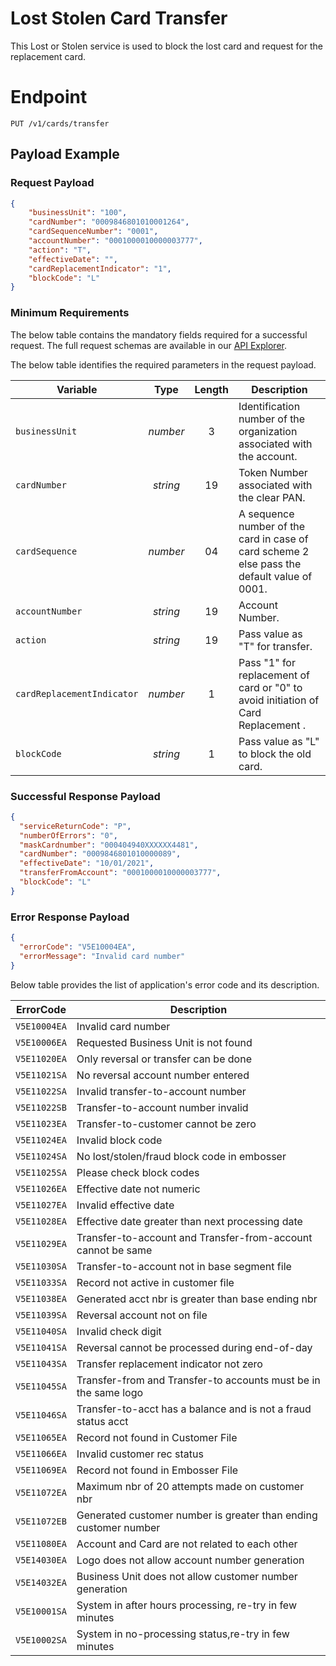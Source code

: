 # Lost Stolen Card Transfer

This Lost or Stolen service is used to block the lost card and request for the replacement card.


# Endpoint
`PUT /v1/cards/transfer`


## Payload Example

### Request Payload

```json
{
    "businessUnit": "100",
    "cardNumber": "0009846801010001264",
    "cardSequenceNumber": "0001",
    "accountNumber": "0001000010000003777",
    "action": "T",
    "effectiveDate": "",
    "cardReplacementIndicator": "1",
    "blockCode": "L"    
}
```

### Minimum Requirements
The below table contains the mandatory fields required for a successful request. The full request schemas are available in our [API Explorer](../api/?type=put&path=/v1/cards/transfer).

The below table identifies the required parameters in the request payload.

| Variable | Type | Length | Description |
| -------- | :--: | :------------: | ------------------ |
| `businessUnit` | *number* | 3 | Identification number of the organization associated with the account. |
| `cardNumber` | *string* | 19 | Token Number associated with the clear PAN. | 
| `cardSequence` | *number* | 04 | A sequence number of the card in case of card scheme 2 else pass the default value of 0001. | 
| `accountNumber` | *string* | 19 | Account Number. |
| `action` | *string* | 19 | Pass value as "T" for transfer. |
| `cardReplacementIndicator` | *number* | 1 |  Pass "1" for replacement of card or "0" to avoid initiation of Card Replacement . |
| `blockCode` | *string* | 1 | Pass value as "L" to block the old card. |



### Successful Response Payload

```json
{
  "serviceReturnCode": "P",
  "numberOfErrors": "0",
  "maskCardnumber": "000404940XXXXXX4481",
  "cardNumber": "0009846801010000089",
  "effectiveDate": "10/01/2021",
  "transferFromAccount": "0001000010000003777",
  "blockCode": "L"
}
```

### Error Response Payload

```json
{
  "errorCode": "V5E10004EA",
  "errorMessage": "Invalid card number"  
}
```
Below table provides the list of application's error code and its description. 

| ErrorCode |  Description |
| --------  | ------------------ |
|`V5E10004EA` |	Invalid card number|
|`V5E10006EA` |	Requested Business Unit is not found| 
|`V5E11020EA` |	Only reversal or transfer can be done|
|`V5E11021SA` |	No reversal account number entered|
|`V5E11022SA` |	Invalid transfer-to-account number|
|`V5E11022SB` |	Transfer-to-account number invalid|
|`V5E11023EA` | Transfer-to-customer cannot be zero|
|`V5E11024EA` |	Invalid block code|
|`V5E11024SA` |	No lost/stolen/fraud block code in embosser|
|`V5E11025SA` |	Please check block codes|
|`V5E11026EA` |	Effective date not numeric|
|`V5E11027EA` |	Invalid effective date|
|`V5E11028EA` |	Effective date greater than next processing date|
|`V5E11029EA` |	Transfer-to-account and Transfer-from-account cannot be same|
|`V5E11030SA` |	Transfer-to-account not in base segment file|
|`V5E11033SA` |	Record not active in customer file|
|`V5E11038EA` |	Generated acct nbr is greater than base ending nbr|
|`V5E11039SA` |	Reversal account not on file|
|`V5E11040SA` |	Invalid check digit|
|`V5E11041SA` |	Reversal cannot be processed during end-of-day|
|`V5E11043SA` |	Transfer replacement indicator not zero|
|`V5E11045SA` |	Transfer-from and Transfer-to accounts must be in the same logo| 
|`V5E11046SA` |	Transfer-to-acct has a balance and is not a fraud status acct|
|`V5E11065EA` |	Record not found in Customer File|
|`V5E11066EA` |	Invalid customer rec status|
|`V5E11069EA` |	Record not found in Embosser File| 
|`V5E11072EA` |	Maximum nbr of 20 attempts made on customer nbr|
|`V5E11072EB` |	Generated customer number is greater than ending customer number| 
|`V5E11080EA` |	Account and Card are not related to each other|
|`V5E14030EA` |	Logo does not allow account number generation|
|`V5E14032EA` |	Business Unit does not allow customer number generation|
|`V5E10001SA` |	System in after hours processing, re-try in few minutes|
|`V5E10002SA` |	System in no-processing status,re-try in few minutes|